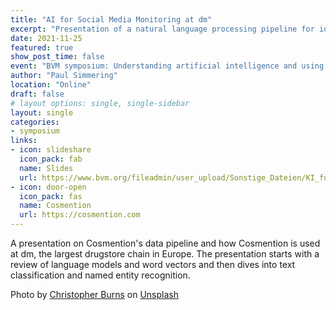 ```yaml
---
title: "AI for Social Media Monitoring at dm"
excerpt: "Presentation of a natural language processing pipeline for identifying cosmetics trends online"
date: 2021-11-25
featured: true
show_post_time: false
event: "BVM symposium: Understanding artificial intelligence and using it with sustained success"
author: "Paul Simmering"
location: "Online"
draft: false
# layout options: single, single-sidebar
layout: single
categories:
- symposium
links:
- icon: slideshare
  icon_pack: fab
  name: Slides
  url: https://www.bvm.org/fileadmin/user_upload/Sonstige_Dateien/KI_fuer_Social_Media_Monitoring_bei_dm.pdf
- icon: door-open
  icon_pack: fas
  name: Cosmention
  url: https://cosmention.com
---
```


A presentation on Cosmention's data pipeline and how Cosmention is used at dm, the largest drugstore chain in Europe. The presentation starts with a review of language models and word vectors and then dives into text classification and named entity recognition.

Photo by <a href="https://unsplash.com/@christopher__burns?utm_source=unsplash&utm_medium=referral&utm_content=creditCopyText">Christopher Burns</a> on <a href="https://unsplash.com/s/photos/artificial-intelligence?utm_source=unsplash&utm_medium=referral&utm_content=creditCopyText">Unsplash</a>

